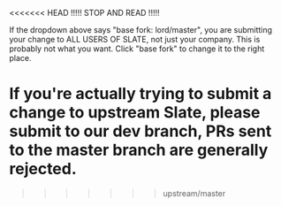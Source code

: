 <<<<<<< HEAD
!!!!! STOP AND READ !!!!!

If the dropdown above says "base fork: lord/master", you are submitting your change to ALL USERS OF SLATE, not just your company. This is probably not what you want. Click "base fork" to change it to the right place.

If you're actually trying to submit a change to upstream Slate, please submit to our dev branch, PRs sent to the master branch are generally rejected.
=======
<!--
⚠️ 🚨 ⚠️  STOP AND READ THIS ⚠️ 🚨 ⚠️

👆👆 see that 'base fork' dropdown above? You should change it! The default value of "lord/slate" submits your change to ALL USERS OF SLATE, not just your company. This is PROBABLY NOT WHAT YOU WANT.
-->
>>>>>>> upstream/master
